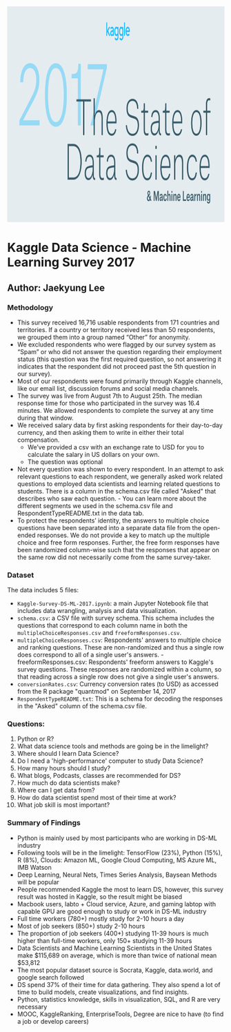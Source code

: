 <img src="kaggle_image.jpg" style="width:1000px; height:500px"/>


# Kaggle Data Science - Machine Learning Survey 2017
##  Author: Jaekyung Lee

### Methodology
- This survey received 16,716 usable respondents from 171 countries and territories. If a country or territory received less than 50 respondents, we grouped them into a group named “Other” for anonymity.
- We excluded respondents who were flagged by our survey system as “Spam” or who did not answer the question regarding their employment status (this question was the first required question, so not answering it indicates that the respondent did not proceed past the 5th question in our survey).
- Most of our respondents were found primarily through Kaggle channels, like our email list, discussion forums and social media channels.
- The survey was live from August 7th to August 25th. The median response time for those who participated in the survey was 16.4 minutes. We allowed respondents to complete the survey at any time during that window.
- We received salary data by first asking respondents for their day-to-day currency, and then asking them to write in either their total compensation.
  - We’ve provided a csv with an exchange rate to USD for you to calculate the salary in US dollars on your own.
  - The question was optional
- Not every question was shown to every respondent. In an attempt to ask relevant questions to each respondent, we generally asked work related questions to employed data scientists and learning related questions to students. There is a column in the schema.csv file called "Asked" that describes who saw each question. - You can learn more about the different segments we used in the schema.csv file and RespondentTypeREADME.txt in the data tab.
- To protect the respondents’ identity, the answers to multiple choice questions have been separated into a separate data file from the open-ended responses. We do not provide a key to match up the multiple choice and free form responses. Further, the free form responses have been randomized column-wise such that the responses that appear on the same row did not necessarily come from the same survey-taker.

### Dataset
The data includes 5 files:
- `Kaggle-Survey-DS-ML-2017.ipynb`: a main Jupyter Notebook file that includes data wrangling, analysis and data visualization.
- `schema.csv`: a CSV file with survey schema. This schema includes the questions that correspond to each column name in both the `multipleChoiceResponses.csv` and `freeformResponses.csv`.
- `multipleChoiceResponses.csv`: Respondents' answers to multiple choice and ranking questions. These are non-randomized and thus a single row does correspond to all of a single user's answers. -freeformResponses.csv: Respondents' freeform answers to Kaggle's survey questions. These responses are randomized within a column, so that reading across a single row does not give a single user's answers.
- `conversionRates.csv`: Currency conversion rates (to USD) as accessed from the R package "quantmod" on September 14, 2017
- `RespondentTypeREADME.txt`: This is a schema for decoding the responses in the "Asked" column of the schema.csv file.

### Questions:
1. Python or R?
2. What data science tools and methods are going be in the limelight?
3. Where should I learn Data Science?
4. Do I need a 'high-performance' computer to study Data Science?
5. How many hours should I study?
6. What blogs, Podcasts, classes are recommended for DS?
7. How much do data scientists make?
8. Where can I get data from?
9. How do data scientist spend most of their time at work?
10. What job skill is most important?


### Summary of Findings
- Python is mainly used by most participants who are working in DS-ML industry
- Following tools will be in the limelight: TensorFlow (23%), Python (15%), R (8%), Clouds: Amazon ML, Google Cloud Computing, MS Azure ML, IMB Watson
- Deep Learning, Neural Nets, Times Series Analysis, Baysean Methods will be popular
- People recommended Kaggle the most to learn DS, however, this survey result was hosted in Kaggle, so the result might be biased
- Macbook users, labto + Cloud service, Azure, and gaming labtop with capable GPU are good enough to study or work in DS-ML industry
- Full time workers (780+) mostly study for 2-10 hours a day
- Most of job seekers (850+) study 2-10 hours
- The proportion of job seekers (400+) studying 11-39 hours is much higher than full-time workers, only 150+ studying 11-39 hours
- Data Scientists and Machine Learning Scientists in the United States make $115,689 on average, which is more than twice of national mean $53,812
- The most popular dataset source is Socrata, Kaggle, data.world, and google search followed
- DS spend 37% of their time for data gathering. They also spend a lot of time to build models, create visualizations, and find insights.
- Python, statistics knowledge, skills in visualization, SQL, and R are very necessary
- MOOC, KaggleRanking, EnterpriseTools, Degree are nice to have (to find a job or develop careers)
